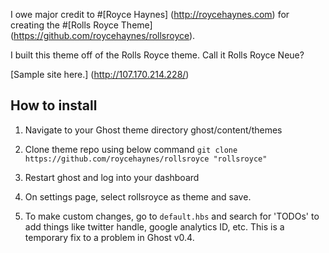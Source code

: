 I owe major credit to #[Royce Haynes] (http://roycehaynes.com) for creating the #[Rolls Royce Theme] (https://github.com/roycehaynes/rollsroyce). 

I built this theme off of the Rolls Royce theme. Call it Rolls Royce Neue?

[Sample site here.] (http://107.170.214.228/)




## How to install

1. Navigate to your Ghost theme directory ghost/content/themes

2. Clone theme repo using below command ```git clone https://github.com/roycehaynes/rollsroyce "rollsroyce"```

3. Restart ghost and log into your dashboard

4. On settings page, select rollsroyce as theme and save.

5. To make custom changes, go to ```default.hbs``` and search for 'TODOs' to add things like twitter handle, google analytics ID, etc. This is a temporary fix to a problem in Ghost v0.4. 